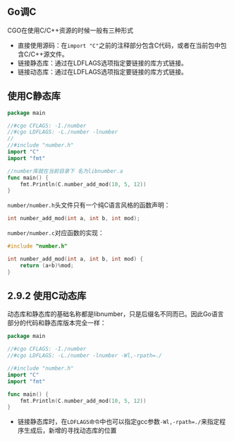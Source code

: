 ## Go调C

CGO在使用C/C++资源的时候一般有三种形式

* 直接使用源码：在`import "C"`之前的注释部分包含C代码，或者在当前包中包含C/C++源文件。
* 链接静态库：通过在LDFLAGS选项指定要链接的库方式链接。
* 链接动态库：通过在LDFLAGS选项指定要链接的库方式链接。

## 使用C静态库

```go
package main

//#cgo CFLAGS: -I./number
//#cgo LDFLAGS: -L./number -lnumber
//
//#include "number.h"
import "C"
import "fmt"

//number库就在当前目录下 名为libnumber.a
func main() {
    fmt.Println(C.number_add_mod(10, 5, 12))
}
```

`number/number.h`头文件只有一个纯C语言风格的函数声明：

```c
int number_add_mod(int a, int b, int mod);
```

`number/number.c`对应函数的实现：

```c
#include "number.h"

int number_add_mod(int a, int b, int mod) {
    return (a+b)%mod;
}
```

## 2.9.2 使用C动态库

动态库和静态库的基础名称都是libnumber，只是后缀名不同而已。因此Go语言部分的代码和静态库版本完全一样：

```go
package main

//#cgo CFLAGS: -I./number
//#cgo LDFLAGS: -L./number -lnumber -Wl,-rpath=./ 

//#include "number.h"
import "C"
import "fmt"

func main() {
    fmt.Println(C.number_add_mod(10, 5, 12))
}
```

* 链接静态库时，在`LDFLAGS命令`中也可以指定gcc参数`-Wl,-rpath=./`来指定程序生成后，新增的寻找动态库的位置